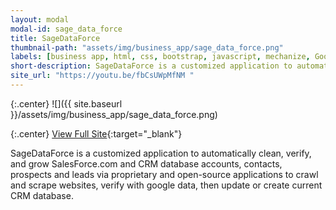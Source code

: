 ```yaml
---
layout: modal
modal-id: sage_data_force
title: SageDataForce
thumbnail-path: "assets/img/business_app/sage_data_force.png"
labels: [business app, html, css, bootstrap, javascript, mechanize, Google Maps API, charts]
short-description: SageDataForce is a customized application to automatically clean, verify, and grow SalesForce.com and CRM database accounts, contacts, prospects and leads via proprietary and open-source applications to crawl and scrape websites, verify with google data, then update or create current CRM database.
site_url: "https://youtu.be/fbCsUWpMfNM "
---
```


{:.center}
![]({{ site.baseurl }}/assets/img/business_app/sage_data_force.png)

{:.center}
[View Full Site](https://youtu.be/fbCsUWpMfNM){:target="\_blank"}

SageDataForce is a customized application to automatically clean, verify, and grow SalesForce.com and CRM database accounts, contacts, prospects and leads via proprietary and open-source applications to crawl and scrape websites, verify with google data, then update or create current CRM database.